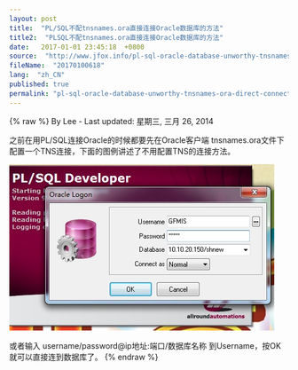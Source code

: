 ```yaml
---
layout: post
title:  "PL/SQL不配tnsnames.ora直接连接Oracle数据库的方法"
title2:  "PLSQL不配tnsnames.ora直接连接Oracle数据库的方法"
date:   2017-01-01 23:45:18  +0800
source:  "http://www.jfox.info/pl-sql-oracle-database-unworthy-tnsnames-ora-direct-connection-method.html"
fileName:  "20170100618"
lang:  "zh_CN"
published: true
permalink: "pl-sql-oracle-database-unworthy-tnsnames-ora-direct-connection-method.html"
---
```

{% raw %}
By Lee - Last updated: 星期三, 三月 26, 2014

之前在用PL/SQL连接Oracle的时候都要先在Oracle客户端 tnsnames.ora文件下配置一个TNS连接，下面的图例讲述了不用配置TNS的连接方法。

[![4f925fc3hbbdec6a786cbamp69](f8db415)](http://www.jfox.info/go.php?url=http://www.jfox.info/wp-content/uploads/2014/03/4f925fc3hbbdec6a786cbamp690)

或者输入 username/password@ip地址:端口/数据库名称 到Username，按OK就可以直接连到数据库了。
{% endraw %}